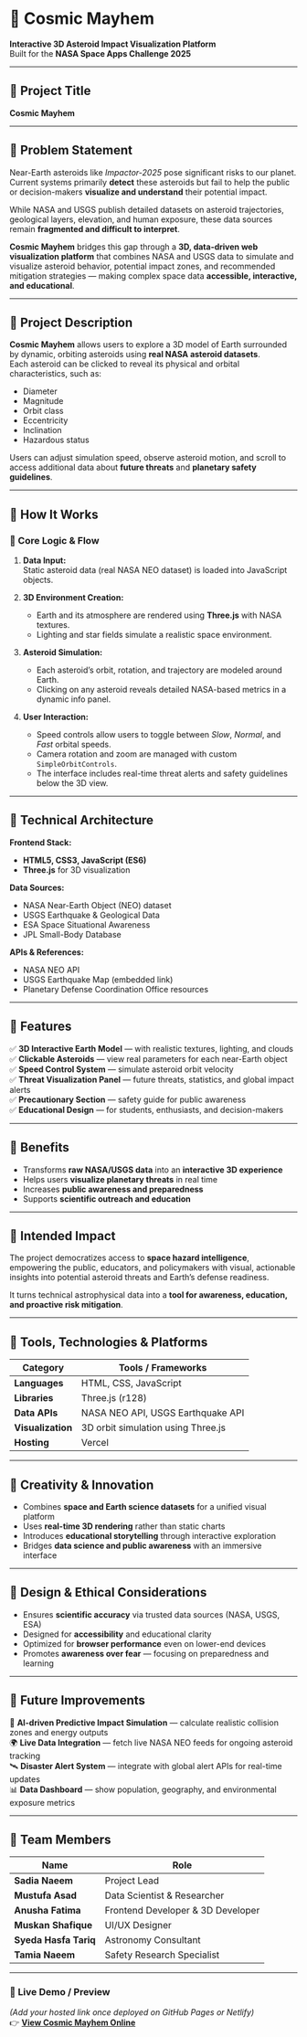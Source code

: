 # 🌌 Cosmic Mayhem

**Interactive 3D Asteroid Impact Visualization Platform**  
Built for the **NASA Space Apps Challenge 2025**

---

## 🔹 Project Title
**Cosmic Mayhem**

---

## 🔹 Problem Statement

Near-Earth asteroids like *Impactor-2025* pose significant risks to our planet.  
Current systems primarily **detect** these asteroids but fail to help the public or decision-makers **visualize and understand** their potential impact.

While NASA and USGS publish detailed datasets on asteroid trajectories, geological layers, elevation, and human exposure, these data sources remain **fragmented and difficult to interpret**.

**Cosmic Mayhem** bridges this gap through a **3D, data-driven web visualization platform** that combines NASA and USGS data to simulate and visualize asteroid behavior, potential impact zones, and recommended mitigation strategies — making complex space data **accessible, interactive, and educational**.

---

## 🔹 Project Description

**Cosmic Mayhem** allows users to explore a 3D model of Earth surrounded by dynamic, orbiting asteroids using **real NASA asteroid datasets**.  
Each asteroid can be clicked to reveal its physical and orbital characteristics, such as:

- Diameter  
- Magnitude  
- Orbit class  
- Eccentricity  
- Inclination  
- Hazardous status  

Users can adjust simulation speed, observe asteroid motion, and scroll to access additional data about **future threats** and **planetary safety guidelines**.

---

## 🔹 How It Works

### 🧠 Core Logic & Flow
1. **Data Input:**  
   Static asteroid data (real NASA NEO dataset) is loaded into JavaScript objects.

2. **3D Environment Creation:**  
   - Earth and its atmosphere are rendered using **Three.js** with NASA textures.  
   - Lighting and star fields simulate a realistic space environment.

3. **Asteroid Simulation:**  
   - Each asteroid’s orbit, rotation, and trajectory are modeled around Earth.  
   - Clicking on any asteroid reveals detailed NASA-based metrics in a dynamic info panel.

4. **User Interaction:**  
   - Speed controls allow users to toggle between *Slow*, *Normal*, and *Fast* orbital speeds.  
   - Camera rotation and zoom are managed with custom `SimpleOrbitControls`.  
   - The interface includes real-time threat alerts and safety guidelines below the 3D view.

---

## 🔹 Technical Architecture

**Frontend Stack:**
- **HTML5, CSS3, JavaScript (ES6)**
- **Three.js** for 3D visualization

**Data Sources:**
- NASA Near-Earth Object (NEO) dataset  
- USGS Earthquake & Geological Data  
- ESA Space Situational Awareness  
- JPL Small-Body Database

**APIs & References:**
- NASA NEO API  
- USGS Earthquake Map (embedded link)  
- Planetary Defense Coordination Office resources

---

## 🔹 Features

✅ **3D Interactive Earth Model** — with realistic textures, lighting, and clouds  
✅ **Clickable Asteroids** — view real parameters for each near-Earth object  
✅ **Speed Control System** — simulate asteroid orbit velocity  
✅ **Threat Visualization Panel** — future threats, statistics, and global impact alerts  
✅ **Precautionary Section** — safety guide for public awareness  
✅ **Educational Design** — for students, enthusiasts, and decision-makers  

---

## 🔹 Benefits

- Transforms **raw NASA/USGS data** into an **interactive 3D experience**  
- Helps users **visualize planetary threats** in real time  
- Increases **public awareness and preparedness**  
- Supports **scientific outreach and education**

---

## 🔹 Intended Impact

The project democratizes access to **space hazard intelligence**, empowering the public, educators, and policymakers with visual, actionable insights into potential asteroid threats and Earth’s defense readiness.

It turns technical astrophysical data into a **tool for awareness, education, and proactive risk mitigation**.

---

## 🔹 Tools, Technologies & Platforms

| Category | Tools / Frameworks |
|-----------|--------------------|
| **Languages** | HTML, CSS, JavaScript |
| **Libraries** | Three.js (r128) |
| **Data APIs** | NASA NEO API, USGS Earthquake API |
| **Visualization** | 3D orbit simulation using Three.js |
| **Hosting** | Vercel |

---

## 🔹 Creativity & Innovation

- Combines **space and Earth science datasets** for a unified visual platform  
- Uses **real-time 3D rendering** rather than static charts  
- Introduces **educational storytelling** through interactive exploration  
- Bridges **data science and public awareness** with an immersive interface  

---

## 🔹 Design & Ethical Considerations

- Ensures **scientific accuracy** via trusted data sources (NASA, USGS, ESA)  
- Designed for **accessibility** and educational clarity  
- Optimized for **browser performance** even on lower-end devices  
- Promotes **awareness over fear** — focusing on preparedness and learning  

---

## 🔹 Future Improvements

🚀 **AI-driven Predictive Impact Simulation** — calculate realistic collision zones and energy outputs  
🌍 **Live Data Integration** — fetch live NASA NEO feeds for ongoing asteroid tracking  
🛰️ **Disaster Alert System** — integrate with global alert APIs for real-time updates  
📊 **Data Dashboard** — show population, geography, and environmental exposure metrics  

---

## 🔹 Team Members

| Name | Role |
|------|------|
| **Sadia Naeem** | Project Lead |
| **Mustufa Asad** | Data Scientist & Researcher |
| **Anusha Fatima** | Frontend Developer & 3D Developer |
| **Muskan Shafique** | UI/UX Designer |
| **Syeda Hasfa Tariq** | Astronomy Consultant |
| **Tamia Naeem** | Safety Research Specialist |

---

### 🌠 Live Demo / Preview
*(Add your hosted link once deployed on GitHub Pages or Netlify)*  
👉 **[View Cosmic Mayhem Online](https://your-live-demo-link.com)**
